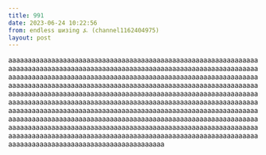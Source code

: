 ```yaml
---
title: 991
date: 2023-06-24 10:22:56
from: endless шизing ⍼ (channel1162404975)
layout: post
---
```


аааааааааааааааааааааааааааааааааааааааааааааааааааааааааааааааааааааааааааааааааааааааааааааааааааааааааааааааааааааааааааааааааааааааааааааааааааааааааааааааааааааааааааааааааааааааааааааааааааааааааааааааааааааааааааааааааааааааааааааааааааааааааааааааааааааааааааааааааааааааааааааааааааааааааааааааааааааааааааааааааааааааааааааааааааааааааааааааааааааааааааааааааааааааааааааааааааааааааааааааааааааааааааааааааааааааааааааааааааааааааааааааааааааааааааааааааааааааааааааааааааааааааааааааааааааааааааааааааааааааааааааааааааааааааааааааааааааааааааааааааааааааааааааааааааааааааааааааааааааааааааааааааааааааааааааааааааааааааааааааааааааааааааааааааааааааааааааааааааааааа
